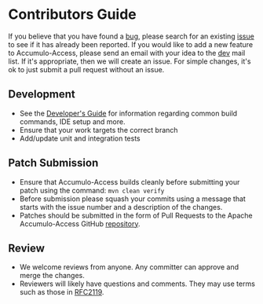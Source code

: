 <!--

    Licensed to the Apache Software Foundation (ASF) under one
    or more contributor license agreements.  See the NOTICE file
    distributed with this work for additional information
    regarding copyright ownership.  The ASF licenses this file
    to you under the Apache License, Version 2.0 (the
    "License"); you may not use this file except in compliance
    with the License.  You may obtain a copy of the License at

      https://www.apache.org/licenses/LICENSE-2.0

    Unless required by applicable law or agreed to in writing,
    software distributed under the License is distributed on an
    "AS IS" BASIS, WITHOUT WARRANTIES OR CONDITIONS OF ANY
    KIND, either express or implied.  See the License for the
    specific language governing permissions and limitations
    under the License.

-->

# Contributors Guide

If you believe that you have found a [bug](https://github.com/apache/accumulo-access/labels/bug), please search for an existing [issue](https://github.com/apache/accumulo-access/issues) to see if it has already been reported. If you would like to add a new feature to Accumulo-Access, please send an email with your idea to the [dev](mailto:dev@accumulo.apache.org) mail list. If it's appropriate, then we will create an issue.  For simple changes, it's ok to just submit a pull request without an issue.

## Development

- See the [Developer's Guide](https://accumulo.apache.org/how-to-contribute/) for information regarding common build commands, IDE setup and more.
- Ensure that your work targets the correct branch
- Add/update unit and integration tests

## Patch Submission

- Ensure that Accumulo-Access builds cleanly before submitting your patch using the command: `mvn clean verify`
- Before submission please squash your commits using a message that starts with the issue number and a description of the changes.
- Patches should be submitted in the form of Pull Requests to the Apache Accumulo-Access GitHub [repository](https://github.com/apache/accumulo-access/).

## Review

- We welcome reviews from anyone. Any committer can approve and merge the changes.
- Reviewers will likely have questions and comments. They may use terms such as those in [RFC2119](https://tools.ietf.org/html/rfc2119).
